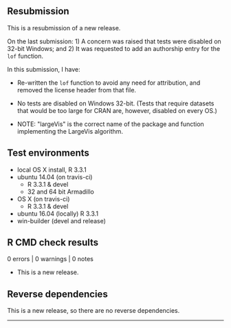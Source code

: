 ## Resubmission
 
This is a resubmission of a new release. 

On the last submission: 1) A concern was raised that tests were disabled on 32-bit Windows; and 2) It was requested to add an authorship entry for the `lof` function.

In this submission, I have:
* Re-written the `lof` function to avoid any need for attribution, and removed the license header from that file.  
* No tests are disabled on Windows 32-bit.  (Tests that require datasets that would be too large for CRAN are, however, disabled on every OS.)

* NOTE:  "largeVis" is the correct name of the package and function implementing the LargeVis algorithm.

## Test environments
* local OS X install, R 3.3.1
* ubuntu 14.04 (on travis-ci)
	- R 3.3.1 & devel
	- 32 and 64 bit Armadillo
* OS X (on travis-ci)
	- R 3.3.1 & devel
* ubuntu 16.04 (locally) R 3.3.1
* win-builder (devel and release)

## R CMD check results

0 errors | 0 warnings | 0 notes

* This is a new release.

## Reverse dependencies

This is a new release, so there are no reverse dependencies.

---
  
